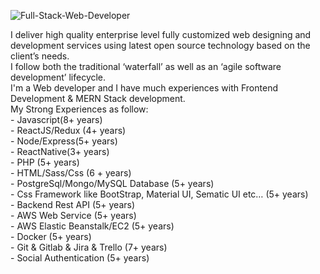 ![Full-Stack-Web-Developer](https://user-images.githubusercontent.com/90085851/132164943-2d427540-1e4a-4fb6-b270-4bf368dee64d.png)


I deliver high quality enterprise level fully customized web designing and development services using latest open source technology based on the client’s needs.<br>
I follow both the traditional ‘waterfall’ as well as an ‘agile software development’ lifecycle.<br>
I'm a Web developer and I have much experiences with Frontend Development & MERN Stack development.<br>
My Strong Experiences as follow:<br>
    - Javascript(8+ years)<br>
    - ReactJS/Redux (4+ years)<br>
    - Node/Express(5+ years)<br>
    - ReactNative(3+ years)<br>
    - PHP (5+ years)<br>
    - HTML/Sass/Css (6 + years)<br>
    - PostgreSql/Mongo/MySQL Database (5+ years)<br>
    - Css Framework like BootStrap, Material UI, Sematic UI etc… (5+ years)<br>
    - Backend Rest API (5+ years)<br>
    - AWS Web Service (5+ years)<br>
    - AWS Elastic Beanstalk/EC2 (5+ years)<br>
    - Docker (5+ years)<br>
    - Git & Gitlab & Jira & Trello (7+ years)<br>
    - Social Authentication (5+ years)<br>


<!---
supercoder101/supercoder101 is a ✨ special ✨ repository because its `README.md` (this file) appears on your GitHub profile.
You can click the Preview link to take a look at your changes.
--->

